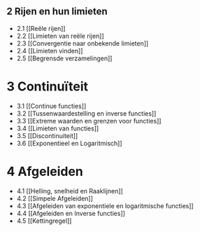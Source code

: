 ## 2 Rijen en hun limieten 
- 2.1 [[Reële rijen]]
- 2.2 [[Limieten van reële rijen]]
- 2.3 [[Convergentie naar onbekende limieten]]
- 2.4 [[Limieten vinden]]
- 2.5 [[Begrensde verzamelingen]]
# 3 Continuïteit
- 3.1 [[Continue functies]]
- 3.2 [[Tussenwaardestelling en inverse functies]]
- 3.3 [[Extreme waarden en grenzen voor functies]]
- 3.4 [[Limieten van functies]]
- 3.5 [[Discontinuiteit]]
- 3.6 [[Exponentieel en Logaritmisch]]
# 4 Afgeleiden
- 4.1 [[Helling, snelheid en Raaklijnen]]
- 4.2 [[Simpele Afgeleiden]]
- 4.3 [[Afgeleiden van exponentiele en logaritmische functies]]
- 4.4 [[Afgeleiden en Inverse functies]]
- 4.5 [[Kettingregel]]





